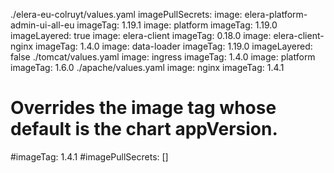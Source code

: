 ./elera-eu-colruyt/values.yaml
imagePullSecrets:
image: elera-platform-admin-ui-all-eu
imageTag: 1.19.1
image: platform
imageTag: 1.19.0
imageLayered: true
image: elera-client
imageTag: 0.18.0
image: elera-client-nginx
imageTag: 1.4.0
image: data-loader
imageTag: 1.19.0
imageLayered: false
./tomcat/values.yaml
image: ingress
imageTag: 1.4.0
image: platform
imageTag: 1.6.0
./apache/values.yaml
image: nginx
imageTag: 1.4.1
# Overrides the image tag whose default is the chart appVersion.
#imageTag: 1.4.1
#imagePullSecrets: []

